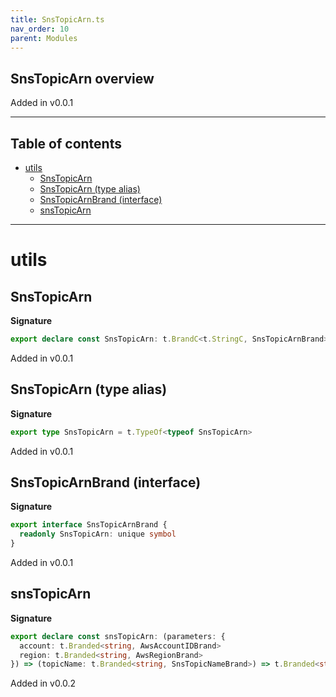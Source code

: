 ```yaml
---
title: SnsTopicArn.ts
nav_order: 10
parent: Modules
---
```


## SnsTopicArn overview

Added in v0.0.1

---

<h2 class="text-delta">Table of contents</h2>

- [utils](#utils)
  - [SnsTopicArn](#snstopicarn)
  - [SnsTopicArn (type alias)](#snstopicarn-type-alias)
  - [SnsTopicArnBrand (interface)](#snstopicarnbrand-interface)
  - [snsTopicArn](#snstopicarn)

---

# utils

## SnsTopicArn

**Signature**

```ts
export declare const SnsTopicArn: t.BrandC<t.StringC, SnsTopicArnBrand>
```

Added in v0.0.1

## SnsTopicArn (type alias)

**Signature**

```ts
export type SnsTopicArn = t.TypeOf<typeof SnsTopicArn>
```

Added in v0.0.1

## SnsTopicArnBrand (interface)

**Signature**

```ts
export interface SnsTopicArnBrand {
  readonly SnsTopicArn: unique symbol
}
```

Added in v0.0.1

## snsTopicArn

**Signature**

```ts
export declare const snsTopicArn: (parameters: {
  account: t.Branded<string, AwsAccountIDBrand>
  region: t.Branded<string, AwsRegionBrand>
}) => (topicName: t.Branded<string, SnsTopicNameBrand>) => t.Branded<string, SnsTopicArnBrand>
```

Added in v0.0.2
